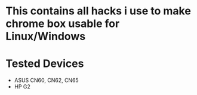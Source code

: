 # This contains all hacks i use to make chrome box usable for Linux/Windows 

# Tested Devices 
- ASUS CN60, CN62, CN65
- HP G2
